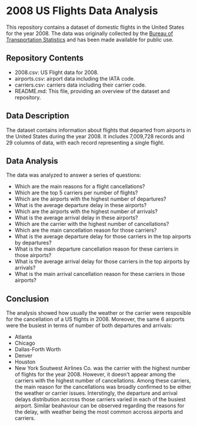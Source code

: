 # 2008 US Flights Data Analysis

This repository contains a dataset of domestic flights in the United States for the year 2008. The data was originally collected by the [Bureau of Transportation Statistics](https://www.bts.gov/) and has been made available for public use.

## Repository Contents

- 2008.csv: US Flight data for 2008.
- airports.csv: airport data including the IATA code.
- carriers.csv: carriers data including their carrier code.
- README.md: This file, providing an overview of the dataset and repository.

## Data Description

The dataset contains information about flights that departed from airports in the United States during the year 2008. It includes 7,009,728 records and 29 columns of data, with each record representing a single flight.


## Data Analysis

The data was analyzed to answer a series of questions:
- Which are the main reasons for a flight cancellations?
- Which are the top 5 carriers per number of flights?
- Which are the airports with the highest number of departures?
- What is the average departure delay in these airports?
- Which are the airports with the highest number of arrivals?
- What is the average arrival delay in these airports?
- Which are the carrier with the highest number of cancellations?
- Which are the main cancellation reason for those carriers?
- What is the average departure delay for those carriers in the top airports by departures?
- What is the main departure cancellation reason for these carriers in those airports?
- What is the average arrival delay for those carriers in the top airports by arrivals?
- What is the main arrival cancellation reason for these carriers in those airports?

## Conclusion

The analysis showed how usually the weather or the carrier were resposible for the cancellation of a US flights in 2008. 
Moreover, the same 6 airports were the busiest in terms of number of both departures and arrivals:
- Atlanta
- Chicago
- Dallas-Forth Worth
- Denver
- Houston
- New York
Soutwest Airlines Co. was the carrier with the highest number of flights for the year 2008. However, it doesn't appear among the carriers with the highest number of cancellations. 
Among these carriers, the main reason for the cancellations was broadly confirmed to be either the weather or carrier issues.
Interstingly, the departure and arrival delays distribution accross those carriers varied in each of the busiest airport.
Similar beahaviour can be observed regarding the reasons for the delay, with weather being the most common accross airports and carriers.
